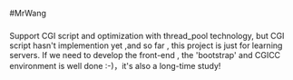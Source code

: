 #MrWang
###
Support CGI script and optimization with thread_pool technology,
but CGI script hasn't implemention yet ,and  so far , this project is just for learning servers.
If we need to develop the front-end , the 'bootstrap' and CGICC environment is well done :-)，it's also a long-time study!
